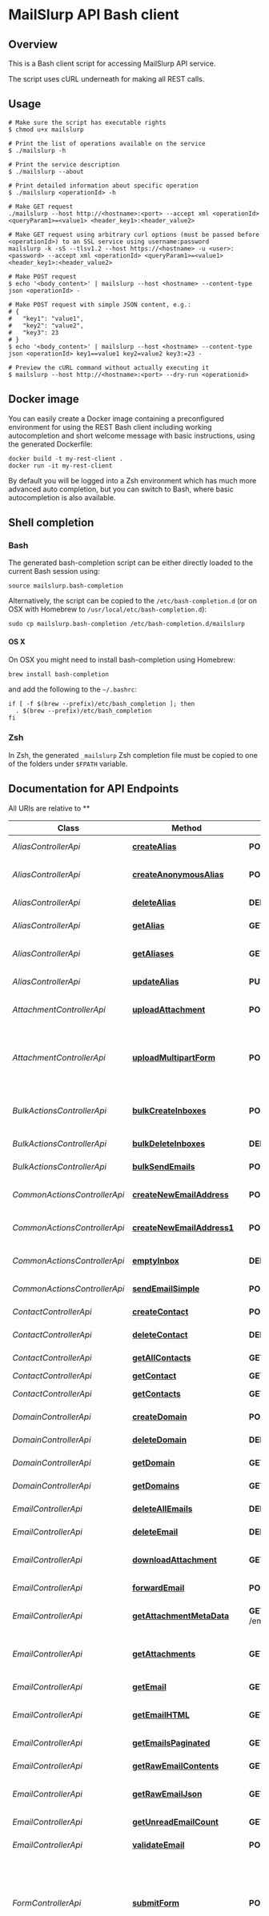 # MailSlurp API Bash client

## Overview

This is a Bash client script for accessing MailSlurp API service.

The script uses cURL underneath for making all REST calls.

## Usage

```shell
# Make sure the script has executable rights
$ chmod u+x mailslurp

# Print the list of operations available on the service
$ ./mailslurp -h

# Print the service description
$ ./mailslurp --about

# Print detailed information about specific operation
$ ./mailslurp <operationId> -h

# Make GET request
./mailslurp --host http://<hostname>:<port> --accept xml <operationId> <queryParam1>=<value1> <header_key1>:<header_value2>

# Make GET request using arbitrary curl options (must be passed before <operationId>) to an SSL service using username:password
mailslurp -k -sS --tlsv1.2 --host https://<hostname> -u <user>:<password> --accept xml <operationId> <queryParam1>=<value1> <header_key1>:<header_value2>

# Make POST request
$ echo '<body_content>' | mailslurp --host <hostname> --content-type json <operationId> -

# Make POST request with simple JSON content, e.g.:
# {
#   "key1": "value1",
#   "key2": "value2",
#   "key3": 23
# }
$ echo '<body_content>' | mailslurp --host <hostname> --content-type json <operationId> key1==value1 key2=value2 key3:=23 -

# Preview the cURL command without actually executing it
$ mailslurp --host http://<hostname>:<port> --dry-run <operationid>

```

## Docker image

You can easily create a Docker image containing a preconfigured environment
for using the REST Bash client including working autocompletion and short
welcome message with basic instructions, using the generated Dockerfile:

```shell
docker build -t my-rest-client .
docker run -it my-rest-client
```

By default you will be logged into a Zsh environment which has much more
advanced auto completion, but you can switch to Bash, where basic autocompletion
is also available.

## Shell completion

### Bash

The generated bash-completion script can be either directly loaded to the current Bash session using:

```shell
source mailslurp.bash-completion
```

Alternatively, the script can be copied to the `/etc/bash-completion.d` (or on OSX with Homebrew to `/usr/local/etc/bash-completion.d`):

```shell
sudo cp mailslurp.bash-completion /etc/bash-completion.d/mailslurp
```

#### OS X

On OSX you might need to install bash-completion using Homebrew:

```shell
brew install bash-completion
```

and add the following to the `~/.bashrc`:

```shell
if [ -f $(brew --prefix)/etc/bash_completion ]; then
  . $(brew --prefix)/etc/bash_completion
fi
```

### Zsh

In Zsh, the generated `_mailslurp` Zsh completion file must be copied to one of the folders under `$FPATH` variable.

## Documentation for API Endpoints

All URIs are relative to **

Class | Method | HTTP request | Description
------------ | ------------- | ------------- | -------------
*AliasControllerApi* | [**createAlias**](docs/AliasControllerApi.md#createalias) | **POST** /aliases | Create an email alias
*AliasControllerApi* | [**createAnonymousAlias**](docs/AliasControllerApi.md#createanonymousalias) | **POST** /aliases/anonymous | Create an anonymous email alias
*AliasControllerApi* | [**deleteAlias**](docs/AliasControllerApi.md#deletealias) | **DELETE** /aliases/{aliasId} | Delete an owned alias
*AliasControllerApi* | [**getAlias**](docs/AliasControllerApi.md#getalias) | **GET** /aliases/{aliasId} | Get an email alias
*AliasControllerApi* | [**getAliases**](docs/AliasControllerApi.md#getaliases) | **GET** /aliases | Get all email aliases
*AliasControllerApi* | [**updateAlias**](docs/AliasControllerApi.md#updatealias) | **PUT** /aliases/{aliasId} | Update an owned alias
*AttachmentControllerApi* | [**uploadAttachment**](docs/AttachmentControllerApi.md#uploadattachment) | **POST** /attachments | Upload an attachment for sending
*AttachmentControllerApi* | [**uploadMultipartForm**](docs/AttachmentControllerApi.md#uploadmultipartform) | **POST** /attachments/multipart | Upload an attachment for sending using Multipart Form
*BulkActionsControllerApi* | [**bulkCreateInboxes**](docs/BulkActionsControllerApi.md#bulkcreateinboxes) | **POST** /bulk/inboxes | Bulk create Inboxes (email addresses)
*BulkActionsControllerApi* | [**bulkDeleteInboxes**](docs/BulkActionsControllerApi.md#bulkdeleteinboxes) | **DELETE** /bulk/inboxes | Bulk Delete Inboxes
*BulkActionsControllerApi* | [**bulkSendEmails**](docs/BulkActionsControllerApi.md#bulksendemails) | **POST** /bulk/send | Bulk Send Emails
*CommonActionsControllerApi* | [**createNewEmailAddress**](docs/CommonActionsControllerApi.md#createnewemailaddress) | **POST** /createInbox | Create new random inbox
*CommonActionsControllerApi* | [**createNewEmailAddress1**](docs/CommonActionsControllerApi.md#createnewemailaddress1) | **POST** /newEmailAddress | Create new random inbox
*CommonActionsControllerApi* | [**emptyInbox**](docs/CommonActionsControllerApi.md#emptyinbox) | **DELETE** /emptyInbox | Delete all emails in an inbox
*CommonActionsControllerApi* | [**sendEmailSimple**](docs/CommonActionsControllerApi.md#sendemailsimple) | **POST** /sendEmail | Send an email
*ContactControllerApi* | [**createContact**](docs/ContactControllerApi.md#createcontact) | **POST** /contacts | Create a contact
*ContactControllerApi* | [**deleteContact**](docs/ContactControllerApi.md#deletecontact) | **DELETE** /contacts/{contactId} | Delete contact
*ContactControllerApi* | [**getAllContacts**](docs/ContactControllerApi.md#getallcontacts) | **GET** /contacts/paginated | Get all contacts
*ContactControllerApi* | [**getContact**](docs/ContactControllerApi.md#getcontact) | **GET** /contacts/{contactId} | Get contact
*ContactControllerApi* | [**getContacts**](docs/ContactControllerApi.md#getcontacts) | **GET** /contacts | Get all contacts
*DomainControllerApi* | [**createDomain**](docs/DomainControllerApi.md#createdomain) | **POST** /domains | Create Domain
*DomainControllerApi* | [**deleteDomain**](docs/DomainControllerApi.md#deletedomain) | **DELETE** /domains/{id} | Delete a domain
*DomainControllerApi* | [**getDomain**](docs/DomainControllerApi.md#getdomain) | **GET** /domains/{id} | Get a domain
*DomainControllerApi* | [**getDomains**](docs/DomainControllerApi.md#getdomains) | **GET** /domains | Get domains
*EmailControllerApi* | [**deleteAllEmails**](docs/EmailControllerApi.md#deleteallemails) | **DELETE** /emails | Delete all emails
*EmailControllerApi* | [**deleteEmail**](docs/EmailControllerApi.md#deleteemail) | **DELETE** /emails/{emailId} | Delete an email
*EmailControllerApi* | [**downloadAttachment**](docs/EmailControllerApi.md#downloadattachment) | **GET** /emails/{emailId}/attachments/{attachmentId} | Get email attachment bytes
*EmailControllerApi* | [**forwardEmail**](docs/EmailControllerApi.md#forwardemail) | **POST** /emails/{emailId}/forward | Forward email
*EmailControllerApi* | [**getAttachmentMetaData**](docs/EmailControllerApi.md#getattachmentmetadata) | **GET** /emails/{emailId}/attachments/{attachmentId}/metadata | Get email attachment metadata
*EmailControllerApi* | [**getAttachments**](docs/EmailControllerApi.md#getattachments) | **GET** /emails/{emailId}/attachments | Get all email attachment metadata
*EmailControllerApi* | [**getEmail**](docs/EmailControllerApi.md#getemail) | **GET** /emails/{emailId} | Get email content
*EmailControllerApi* | [**getEmailHTML**](docs/EmailControllerApi.md#getemailhtml) | **GET** /emails/{emailId}/html | Get email content as HTML
*EmailControllerApi* | [**getEmailsPaginated**](docs/EmailControllerApi.md#getemailspaginated) | **GET** /emails | Get all emails
*EmailControllerApi* | [**getRawEmailContents**](docs/EmailControllerApi.md#getrawemailcontents) | **GET** /emails/{emailId}/raw | Get raw email string
*EmailControllerApi* | [**getRawEmailJson**](docs/EmailControllerApi.md#getrawemailjson) | **GET** /emails/{emailId}/raw/json | Get raw email in JSON
*EmailControllerApi* | [**getUnreadEmailCount**](docs/EmailControllerApi.md#getunreademailcount) | **GET** /emails/unreadCount | Get unread email count
*EmailControllerApi* | [**validateEmail**](docs/EmailControllerApi.md#validateemail) | **POST** /emails/{emailId}/validate | Validate email
*FormControllerApi* | [**submitForm**](docs/FormControllerApi.md#submitform) | **POST** /forms | Submit a form to be parsed and sent as an email to an address determined by the form fields
*GroupControllerApi* | [**addContactsToGroup**](docs/GroupControllerApi.md#addcontactstogroup) | **PUT** /groups/{groupId}/contacts | Add contacts to a group
*GroupControllerApi* | [**createGroup**](docs/GroupControllerApi.md#creategroup) | **POST** /groups | Create a group
*GroupControllerApi* | [**deleteGroup**](docs/GroupControllerApi.md#deletegroup) | **DELETE** /groups/{groupId} | Delete group
*GroupControllerApi* | [**getAllGroups**](docs/GroupControllerApi.md#getallgroups) | **GET** /groups/paginated | Get all Contact Groups in paginated format
*GroupControllerApi* | [**getGroup**](docs/GroupControllerApi.md#getgroup) | **GET** /groups/{groupId} | Get group
*GroupControllerApi* | [**getGroupWithContacts**](docs/GroupControllerApi.md#getgroupwithcontacts) | **GET** /groups/{groupId}/contacts | Get group and contacts belonging to it
*GroupControllerApi* | [**getGroups**](docs/GroupControllerApi.md#getgroups) | **GET** /groups | Get all groups
*GroupControllerApi* | [**removeContactsFromGroup**](docs/GroupControllerApi.md#removecontactsfromgroup) | **DELETE** /groups/{groupId}/contacts | Remove contacts from a group
*InboxControllerApi* | [**createInbox**](docs/InboxControllerApi.md#createinbox) | **POST** /inboxes | Create an Inbox (email address)
*InboxControllerApi* | [**deleteAllInboxes**](docs/InboxControllerApi.md#deleteallinboxes) | **DELETE** /inboxes | Delete all inboxes
*InboxControllerApi* | [**deleteInbox**](docs/InboxControllerApi.md#deleteinbox) | **DELETE** /inboxes/{inboxId} | Delete inbox
*InboxControllerApi* | [**getAllInboxes**](docs/InboxControllerApi.md#getallinboxes) | **GET** /inboxes/paginated | List Inboxes Paginated
*InboxControllerApi* | [**getEmails**](docs/InboxControllerApi.md#getemails) | **GET** /inboxes/{inboxId}/emails | Get emails in an Inbox
*InboxControllerApi* | [**getInbox**](docs/InboxControllerApi.md#getinbox) | **GET** /inboxes/{inboxId} | Get Inbox
*InboxControllerApi* | [**getInboxEmailsPaginated**](docs/InboxControllerApi.md#getinboxemailspaginated) | **GET** /inboxes/{inboxId}/emails/paginated | Get inbox emails paginated
*InboxControllerApi* | [**getInboxTags**](docs/InboxControllerApi.md#getinboxtags) | **GET** /inboxes/tags | Get inbox tags
*InboxControllerApi* | [**getInboxes**](docs/InboxControllerApi.md#getinboxes) | **GET** /inboxes | List Inboxes / Email Addresses
*InboxControllerApi* | [**sendEmail**](docs/InboxControllerApi.md#sendemail) | **POST** /inboxes/{inboxId} | Send Email
*InboxControllerApi* | [**setInboxFavourited**](docs/InboxControllerApi.md#setinboxfavourited) | **PUT** /inboxes/{inboxId}/favourite | Set inbox favourited state
*InboxControllerApi* | [**updateInbox**](docs/InboxControllerApi.md#updateinbox) | **PATCH** /inboxes/{inboxId} | Update Inbox
*TemplateControllerApi* | [**createTemplate**](docs/TemplateControllerApi.md#createtemplate) | **POST** /templates | Create a Template
*TemplateControllerApi* | [**deleteTemplate**](docs/TemplateControllerApi.md#deletetemplate) | **DELETE** /templates/{TemplateId} | Delete Template
*TemplateControllerApi* | [**getAllTemplates**](docs/TemplateControllerApi.md#getalltemplates) | **GET** /templates/paginated | Get all Templates in paginated format
*TemplateControllerApi* | [**getTemplate**](docs/TemplateControllerApi.md#gettemplate) | **GET** /templates/{TemplateId} | Get Template
*TemplateControllerApi* | [**getTemplates**](docs/TemplateControllerApi.md#gettemplates) | **GET** /templates | Get all Templates
*WaitForControllerApi* | [**waitFor**](docs/WaitForControllerApi.md#waitfor) | **POST** /waitFor | Wait for conditions to be met
*WaitForControllerApi* | [**waitForEmailCount**](docs/WaitForControllerApi.md#waitforemailcount) | **GET** /waitForEmailCount | Wait for and return count number of emails
*WaitForControllerApi* | [**waitForLatestEmail**](docs/WaitForControllerApi.md#waitforlatestemail) | **GET** /waitForLatestEmail | Fetch inbox&#39;s latest email or if empty wait for an email to arrive
*WaitForControllerApi* | [**waitForMatchingEmail**](docs/WaitForControllerApi.md#waitformatchingemail) | **POST** /waitForMatchingEmails | Wait or return list of emails that match simple matching patterns
*WaitForControllerApi* | [**waitForNthEmail**](docs/WaitForControllerApi.md#waitfornthemail) | **GET** /waitForNthEmail | Wait for or fetch the email with a given index in the inbox specified
*WebhookControllerApi* | [**createWebhook**](docs/WebhookControllerApi.md#createwebhook) | **POST** /inboxes/{inboxId}/webhooks | Attach a WebHook URL to an inbox
*WebhookControllerApi* | [**deleteWebhook**](docs/WebhookControllerApi.md#deletewebhook) | **DELETE** /inboxes/{inboxId}/webhooks/{webhookId} | Delete and disable a Webhook for an Inbox
*WebhookControllerApi* | [**getAllWebhooks**](docs/WebhookControllerApi.md#getallwebhooks) | **GET** /webhooks/paginated | List Webhooks Paginated
*WebhookControllerApi* | [**getWebhook**](docs/WebhookControllerApi.md#getwebhook) | **GET** /webhooks/{webhookId} | Get a webhook for an Inbox
*WebhookControllerApi* | [**getWebhooks**](docs/WebhookControllerApi.md#getwebhooks) | **GET** /inboxes/{inboxId}/webhooks | Get all Webhooks for an Inbox
*WebhookControllerApi* | [**sendTestData**](docs/WebhookControllerApi.md#sendtestdata) | **POST** /webhooks/{webhookId}/test | Send webhook test data


## Documentation For Models

 - [Alias](docs/Alias.md)
 - [AttachmentMetaData](docs/AttachmentMetaData.md)
 - [BasicAuthOptions](docs/BasicAuthOptions.md)
 - [BulkSendEmailOptions](docs/BulkSendEmailOptions.md)
 - [ContactDto](docs/ContactDto.md)
 - [ContactProjection](docs/ContactProjection.md)
 - [CreateAnonymousAliasOptions](docs/CreateAnonymousAliasOptions.md)
 - [CreateContactOptions](docs/CreateContactOptions.md)
 - [CreateDomainOptions](docs/CreateDomainOptions.md)
 - [CreateGroupOptions](docs/CreateGroupOptions.md)
 - [CreateOwnedAliasOptions](docs/CreateOwnedAliasOptions.md)
 - [CreateTemplateOptions](docs/CreateTemplateOptions.md)
 - [CreateWebhookOptions](docs/CreateWebhookOptions.md)
 - [DomainDto](docs/DomainDto.md)
 - [DomainPreview](docs/DomainPreview.md)
 - [Email](docs/Email.md)
 - [EmailAnalysis](docs/EmailAnalysis.md)
 - [EmailPreview](docs/EmailPreview.md)
 - [EmailProjection](docs/EmailProjection.md)
 - [ForwardEmailOptions](docs/ForwardEmailOptions.md)
 - [GroupContactsDto](docs/GroupContactsDto.md)
 - [GroupDto](docs/GroupDto.md)
 - [GroupProjection](docs/GroupProjection.md)
 - [HTMLValidationResult](docs/HTMLValidationResult.md)
 - [Inbox](docs/Inbox.md)
 - [InboxProjection](docs/InboxProjection.md)
 - [JsonNode](docs/JsonNode.md)
 - [MatchOption](docs/MatchOption.md)
 - [MatchOptions](docs/MatchOptions.md)
 - [Pageable](docs/Pageable.md)
 - [Page«Alias»](docs/Page«Alias».md)
 - [Page«ContactProjection»](docs/Page«ContactProjection».md)
 - [Page«EmailPreview»](docs/Page«EmailPreview».md)
 - [Page«EmailProjection»](docs/Page«EmailProjection».md)
 - [Page«GroupProjection»](docs/Page«GroupProjection».md)
 - [Page«InboxProjection»](docs/Page«InboxProjection».md)
 - [Page«TemplateProjection»](docs/Page«TemplateProjection».md)
 - [Page«WebhookProjection»](docs/Page«WebhookProjection».md)
 - [RawEmailJson](docs/RawEmailJson.md)
 - [SendEmailOptions](docs/SendEmailOptions.md)
 - [SetInboxFavouritedOptions](docs/SetInboxFavouritedOptions.md)
 - [SimpleSendEmailOptions](docs/SimpleSendEmailOptions.md)
 - [Sort](docs/Sort.md)
 - [TemplateDto](docs/TemplateDto.md)
 - [TemplateProjection](docs/TemplateProjection.md)
 - [TemplateVariable](docs/TemplateVariable.md)
 - [UnreadCount](docs/UnreadCount.md)
 - [UpdateGroupContacts](docs/UpdateGroupContacts.md)
 - [UpdateInboxOptions](docs/UpdateInboxOptions.md)
 - [UploadAttachmentOptions](docs/UploadAttachmentOptions.md)
 - [ValidationDto](docs/ValidationDto.md)
 - [ValidationMessage](docs/ValidationMessage.md)
 - [WaitForConditions](docs/WaitForConditions.md)
 - [WebhookDto](docs/WebhookDto.md)
 - [WebhookProjection](docs/WebhookProjection.md)
 - [WebhookTestRequest](docs/WebhookTestRequest.md)
 - [WebhookTestResponse](docs/WebhookTestResponse.md)
 - [WebhookTestResult](docs/WebhookTestResult.md)


## Documentation For Authorization


## API_KEY


- **Type**: API key
- **API key parameter name**: x-api-key
- **Location**: HTTP header

